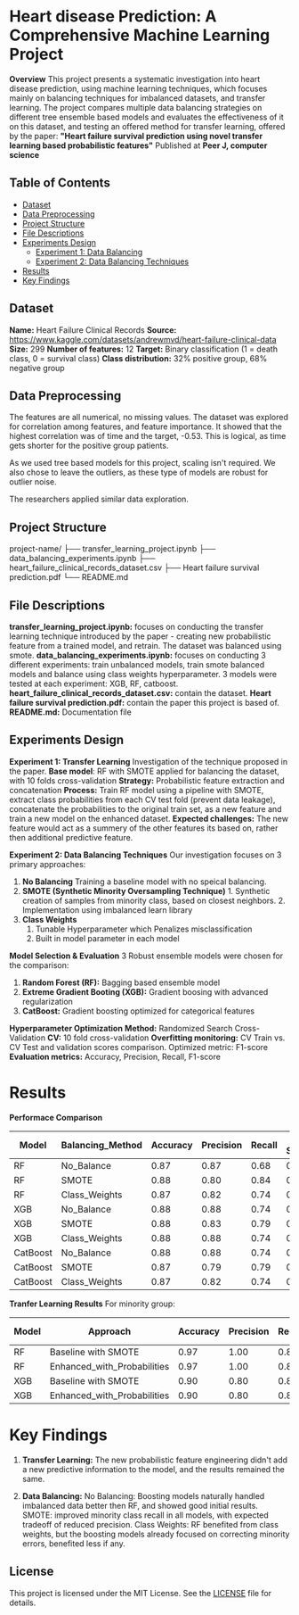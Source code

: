 # Heart disease Prediction: A Comprehensive Machine Learning Project

**Overview**
This project presents a systematic investigation into heart disease prediction, using machine learning techniques, which focuses mainly on balancing techniques for imbalanced datasets, and transfer learning. The project compares multiple data balancing strategies on different tree ensemble based models and evaluates the effectiveness of it on this dataset, and testing an offered method for transfer learning, offered by the paper:
**"Heart failure survival prediction using novel transfer learning based probabilistic features"**
Published at **Peer J, computer science** 


## Table of Contents

- [Dataset](#dataset)
- [Data Preprocessing](#data_preprocessing)
- [Project Structure](#project-structure)
- [File Descriptions](#file-descriptions)
- [Experiments Design](#experiments-design)
  - [Experiment 1: Data Balancing](#experiment-1-transfer-learning)
  - [Experiment 2: Data Balancing Techniques](#experiment-2-data-balancing-techniques)
- [Results](#results)
- [Key Findings](#key-findings)

## Dataset
**Name:** Heart Failure Clinical Records
**Source:** https://www.kaggle.com/datasets/andrewmvd/heart-failure-clinical-data
**Size:** 299 
**Number of features:** 12
**Target:** Binary classification (1 = death class, 0 = survival class)
**Class distribution:** 32% positive group, 68% negative group

## Data Preprocessing 
The features are all numerical, no missing values. 
The dataset was explored for correlation among features, and feature importance. 
It showed that the highest correlation was of time and the target, -0.53. 
This is logical, as time gets shorter for the positive group patients. 

As we used tree based models for this project, scaling isn't required. We also chose to leave the outliers, as these type of models are robust for outlier noise. 

The researchers applied similar data exploration.

## Project Structure

project-name/
├── transfer_learning_project.ipynb
├── data_balancing_experiments.ipynb
├── heart_failure_clinical_records_dataset.csv
├── Heart failure survival prediction.pdf
└── README.md

## File Descriptions

**transfer_learning_project.ipynb:** focuses on conducting the transfer learning technique introduced by the paper - creating new probabilistic feature from a trained model, and retrain. The dataset was balanced using smote.
**data_balancing_experiments.ipynb:** focuses on conducting 3 different experiments: 
train unbalanced models, train smote balanced models and balance using class weights hyperparameter. 3 models were tested at each experiment: XGB, RF, catboost. 
**heart_failure_clinical_records_dataset.csv:** contain the dataset.
**Heart failure survival prediction.pdf:** contain the paper this project is based of. 
**README.md:** Documentation file

## Experiments Design

**Experiment 1: Transfer Learning** 
Investigation of the technique proposed in the paper. 
**Base model**: RF with SMOTE applied for balancing the dataset, with 10 folds cross-validation
**Strategy:** Probabilistic feature extraction and concatenation
**Process:** Train RF model using a pipeline with SMOTE, extract class probabilities from each CV test fold (prevent data leakage), concatenate the probabilities to the original train set, as a new feature and train a new model on the enhanced dataset. 
**Expected challenges:** The new feature would act as a summery of the other features its based on, rather then additional predictive feature.

**Experiment 2: Data Balancing Techniques** 
Our investigation focuses on 3 primary approaches: 
 1. **No Balancing** 
		 Training a baseline model with no speical balancing. 
 2. **SMOTE (Synthetic Minority Oversampling Technique)**
		1. Synthetic creation of samples from minority class, based on closest neighbors.
		2. Implementation using imbalanced learn library
 3. **Class Weights**
	1. Tunable Hyperparameter which Penalizes misclassification
	2. Built in model parameter in each model

**Model Selection & Evaluation**
3 Robust ensemble models were chosen for the comparison:

 1. **Random Forest (RF):** Bagging based ensemble model
 2. **Extreme Gradient Booting (XGB):** Gradient boosing with advanced regularization
 3. **CatBoost:** Gradient boosting optimized for categorical features

**Hyperparameter Optimization**
**Method:** Randomized Search Cross-Validation
**CV:** 10 fold cross-validation
**Overfitting monitoring:** CV Train vs. CV Test and validation scores comparison.
Optimized metric: F1-score
**Evaluation metrics:** Accuracy, Precision, Recall, F1-score

# Results
**Performace Comparison**

|Model|Balancing_Method|Accuracy|Precision|Recall|F1-Score|
|-----|----------------|--------|---------|------|--------|
|RF|No_Balance|0.87|0.87|0.68|0.76|
|RF|SMOTE|0.88|0.80|0.84|0.82|
|RF|Class_Weights|0.87|0.82|0.74|0.78|
|XGB|No_Balance|0.88|0.88|0.74|0.80|
|XGB|SMOTE|0.88|0.83|0.79|0.81|
|XGB|Class_Weights|0.88|0.88|0.74|0.80|
|CatBoost|No_Balance|0.88|0.88|0.74|0.80|
|CatBoost|SMOTE|0.87|0.79|0.79|0.79|
|CatBoost|Class_Weights|0.87|0.82|0.74|0.78|

**Tranfer Learning Results**
For minority group:

|Model|Approach|Accuracy|Precision|Recall|F1-Score|Feature_Count|
|-----|--------|--------|---------|------|--------|-------------|
|RF|Baseline with SMOTE|0.97|1.00|0.89|0.90|12|
|RF|Enhanced_with_Probabilities|0.97|1.00|0.89|0.94|14|
|XGB|Baseline with SMOTE|0.90|0.80|0.89|0.84|12|
|XGB|Enhanced_with_Probabilities|0.90|0.80|0.89|0.84|14|

# Key Findings
1. **Transfer Learning:** 
The new probabilistic feature engineering didn't add a new predictive information to the model, and the results remained the same.

3. **Data Balancing:**
No Balancing: Boosting models naturally handled imbalanced data better then RF, and showed good initial results.
SMOTE: improved minority class recall in all models, with expected tradeoff of reduced precision.
Class Weights: RF benefited from class weights, but the boosting models already focused on correcting minority errors, benefited less if any.  

## License

This project is licensed under the MIT License. See the [LICENSE](LICENSE) file for details.

